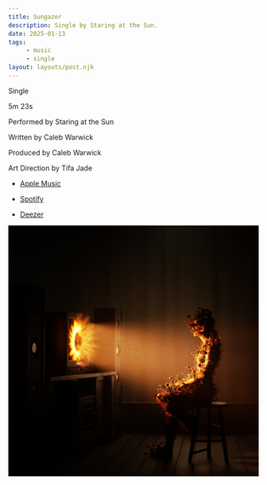 ```yaml
---
title: Sungazer
description: Single by Staring at the Sun.
date: 2025-01-13
tags:
     - music
     - single
layout: layouts/post.njk
---
```


<div class="post-columns">
  <div>
    <p>Single</p>
    <p>5m 23s</p>
    <p>Performed by Staring at the Sun</p>
    <p>Written by Caleb Warwick</p>
    <p>Produced by Caleb Warwick</p>
    <p>Art Direction by Tifa Jade</p>
  </div>
  <div>
    <ul>
      <li><p><a href="https://music.apple.com/us/album/sungazer-single/1789536571?uo=4" target="_blank">Apple Music</a></p></li>
      <li><p><a href="https://open.spotify.com/album/7dlEBfri2TjKQOOsoIQTYy" target="_blank">Spotify</a></p></li>
      <li><p><a href="https://www.deezer.com/album/693880021" target="_blank">Deezer</a></p></li>
    </ul>
  </div>
</div>

<picture>
  <source srcset="/img/sungazer.webp" type="image/webp">
  <source srcset="/img/sungazer.jpg" type="image/jpeg">
  <img src="/img/sungazer.jpg" alt="A female figure covered in flowers sits in front of a tv screen shining bright light directly at her, with rays of a sun emerging from the tv set.">
</picture>
